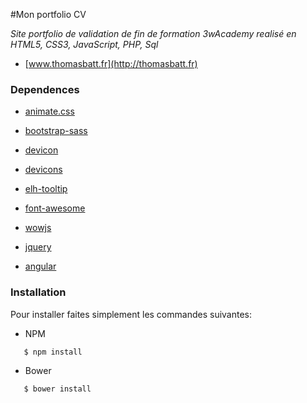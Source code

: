 #Mon portfolio CV

*Site portfolio de validation de fin de formation 3wAcademy realisé en HTML5, CSS3, JavaScript, PHP, Sql*

- [www.thomasbatt.fr](http://thomasbatt.fr)


### Dependences

- [animate.css](https://github.com/daneden/animate.css)

- [bootstrap-sass](https://github.com/twbs/bootstrap-sass)

- [devicon](https://github.com/konpa/devicon)

- [devicons](https://github.com/vorillaz/devicons)

- [elh-tooltip](https://github.com/Elhebert/elh-tooltip)

- [font-awesome](https://github.com/FortAwesome/Font-Awesome)

- [wowjs](https://github.com/matthieua/WOW)

- [jquery](https://github.com/jquery/jquery)

- [angular](https://github.com/angular)


### Installation

Pour installer faites simplement les commandes suivantes:

- NPM

```bash
   $ npm install
```

- Bower

```bash
   $ bower install
```

